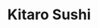 ---
layout: place
title: "Kitaro Sushi"
permalink: /new-york/new-york/kitaro-sushi.html
stateAbbr: NY
stateName: New York
cityName: New York
place_id: ChIJKRFZOIRYwokR_uw6rPg9wgI
photos:
  - name: >-
      places/ChIJKRFZOIRYwokR_uw6rPg9wgI/photos/AeeoHcLtagtkJK7lScdv88TmQkw-wwhtJxZF_eUOf_dtJU27F4pa5Mn5eGqd1SpeEHzOKGN4X6uDIlf3omdg2e4eRsACzX9xBmEv6xEuB8WwFBrbcJiwLE-NDtCxyBb7hHHe0URHvi9EDSpGQdaHVsAosulKz0ipVbO-EKI8rccofdTzGtMry-NriHqCDbdrP_7VQtNB_OIEH7RUrwlYkO_-YqTbOyJ5y_ARJc8prvMTyny1aD7qInBxDsH-gcy6snoPiKJ2fD0U6Snx2xC29Qr4MU-tu0leqxKrbbfY31hlPiOCD3TN-zi58zBuHdrvRCFlvDC3KmPr2NBgk3cf_p_i593rE_0Xu0me_eL1te4fHXta0kZOoe1FI-8Lm9TyPfSQj5SZhLpiUXq3LLT8ScvrOqj41vsCS9Dzu4D0WF0TZZdOZ8tk
    widthPx: 4000
    heightPx: 3000
    authorAttributions:
      - displayName: Garamon Kanegon (Spacegizmo)
        uri: https://maps.google.com/maps/contrib/100902619982961453181
        photoUri: >-
          https://lh3.googleusercontent.com/a-/ALV-UjU84jtwlrag7eZAOhYHYA8I8FPieByT-t5HShmFNKyga3VzHB3Hbv0=s100-p-k-no-mo
    flagContentUri: >-
      https://www.google.com/local/imagery/report/?cb_client=maps_api_places.places_api&image_key=!1e10!2sCIHM0ogKEICAgIDh0fi73wE&hl=en-US
    googleMapsUri: >-
      https://www.google.com/maps/place//data=!3m4!1e2!3m2!1sCIHM0ogKEICAgIDh0fi73wE!2e10!4m2!3m1!1s0x89c2588438591129:0x2c23df8ac3aecfe
  - name: >-
      places/ChIJKRFZOIRYwokR_uw6rPg9wgI/photos/AeeoHcK3XDbUmX84fmUXnrFZoWx4G3FCWUVK2T7yfe_usb-aGAnUO9miGduHOHT66ZoXzdSSbodPOipIQwS-qqiXubDOUMQ0b5mXlOFBvnjRaEUGua-s7P1xTCFugWoeNUhrPobfAe430tizcWUqC8X4m0Ng0E-Wfiftyeg3qHZ93o3QfGWapZEOMz_4JAsSMgdhL3zOJfOHEv4omYNw2mHjOu2X5TWARWIWAhG3ObTrwS-jBiewJBL6LcpJmqUlxND0z91_wwNaWvcKSd2xZB8cQox_GJAs-R6hGD1PI2aMoIaUeel0rtSIDsimua545dK9s9A3OP2Mw04WCjMoJFxigYoNB1P3wMM7RqGQ1RFwvs-lIcNStKUHAHUC9XLtU6vWhChxOo1BRYmxfG4Nad0uaWM1izFLZqi6gro0A7baCZDZTQ
    widthPx: 3883
    heightPx: 2041
    authorAttributions:
      - displayName: Zach Graber
        uri: https://maps.google.com/maps/contrib/100654521827065788237
        photoUri: >-
          https://lh3.googleusercontent.com/a-/ALV-UjVUHC7Cbda6btuz7bzSZSFZkXT9ZW2upt-jVanuTmJg-mDRRg8-8Q=s100-p-k-no-mo
    flagContentUri: >-
      https://www.google.com/local/imagery/report/?cb_client=maps_api_places.places_api&image_key=!1e10!2sCIHM0ogKEICAgICksInwAw&hl=en-US
    googleMapsUri: >-
      https://www.google.com/maps/place//data=!3m4!1e2!3m2!1sCIHM0ogKEICAgICksInwAw!2e10!4m2!3m1!1s0x89c2588438591129:0x2c23df8ac3aecfe
  - name: >-
      places/ChIJKRFZOIRYwokR_uw6rPg9wgI/photos/AeeoHcI2kXjbHH-cLS4TV4zMXknUWWGXYohimtrhlNK57QDdkQWLoCkh82UFf8r8gr6VF9tX5ljNgMSbd2ilAX2fUw2KODof0vr_IE-k_RMgQ24rP-qN6qYC7hbcfzce4CjFPlYWBrJBGgkI9rFXCy6ylJR1Sa56B31qkvD0XIbCJ9itrYaUCE95sLtmDTYL1nbyGjjF5fQ6vlUMf_128s0EBxeNVOXruQ97i8T_2PxUHgjZgmeYel839fAsNa8CpgrLYQWHpPFyswb_pX6y5tNlxYO91cVpY5WYBRHSeEGRaCxp0yg3SZrpei3PP3JZa5xwUoBVHZ_LwaRUW8m7zqWQXArCXxnwOdsdlebdGGIMZnAoU2XlxqkARbpnhA02DJXj0lEtnwKOX4nUauij7Hj8HNFQ2p1_zEqmv-GNppUyRlyIGA
    widthPx: 4032
    heightPx: 2268
    authorAttributions:
      - displayName: B K
        uri: https://maps.google.com/maps/contrib/101983087177652384661
        photoUri: >-
          https://lh3.googleusercontent.com/a/ACg8ocLroOK10x7QwDV4MvKWU6bqnNvTgvEyYScqNEv8am1VQMKu7A=s100-p-k-no-mo
    flagContentUri: >-
      https://www.google.com/local/imagery/report/?cb_client=maps_api_places.places_api&image_key=!1e10!2sCIHM0ogKEICAgIDDnrXFUg&hl=en-US
    googleMapsUri: >-
      https://www.google.com/maps/place//data=!3m4!1e2!3m2!1sCIHM0ogKEICAgIDDnrXFUg!2e10!4m2!3m1!1s0x89c2588438591129:0x2c23df8ac3aecfe
  - name: >-
      places/ChIJKRFZOIRYwokR_uw6rPg9wgI/photos/AeeoHcKQUjRk8S_xz_gLcxIdABgVPUqRz9w82DCcaeD4uM1SIyE60ECgZFcX75kgP78G1kavq46s_7iiyloY3yJiOr_WhM1r-AuCSnEztvYbZSDo_WKy-_qJcB0fdwWyQDpoXsXwDbm66NPzUfv3Rf4WCECt9E0AtW2b39HaE3zZKBAeGrFdUArbMrgD3dHgf5x0GzUvcpeFJmrr6q-n3gGTMKThgvZ5bUl4QAPOKi7KQ1j2RwepO6zWWyLuSWXUA84nDOwd6bE1lL6kIRogj-AGp0elxpDWqV-44lLIpwBzEVew_C2q8pb4dmZwPIF74ppCDvdKyJbNddHigBZxA_I6_jvuZRZj_9_cIl1sge3B-zxMdIw-usFo_4c3OGgQtDK5gKGkhxyW4bJWO75p-b9CpU470hf-0FaD8myWpCcspKqwjQx3
    widthPx: 4032
    heightPx: 3024
    authorAttributions:
      - displayName: Wild Res
        uri: https://maps.google.com/maps/contrib/104860417056852473333
        photoUri: >-
          https://lh3.googleusercontent.com/a/ACg8ocJ8TLkByMAqriqIt4LJqqiV5lT93aD06Zg_zmd_yWHk1VhUTZk=s100-p-k-no-mo
    flagContentUri: >-
      https://www.google.com/local/imagery/report/?cb_client=maps_api_places.places_api&image_key=!1e10!2sCIHM0ogKEICAgIDMpYrExAE&hl=en-US
    googleMapsUri: >-
      https://www.google.com/maps/place//data=!3m4!1e2!3m2!1sCIHM0ogKEICAgIDMpYrExAE!2e10!4m2!3m1!1s0x89c2588438591129:0x2c23df8ac3aecfe
  - name: >-
      places/ChIJKRFZOIRYwokR_uw6rPg9wgI/photos/AeeoHcKbD49EubqR0NChIF_fq83S86dtcomt4nOG4kjxaYmBonfF0XgU6ztnFPq4wWFlbbRiEYCJv0FN3HcDOg4ppzWwngfLstven2nDLqEZygONhjRRlCH3tt3UvuGSSFVYdqJYpcXPXjIHNtpLFURw2ISNoI7AvF6lrHknfgPjpIDDTtV1T7zWTaOlr7DAdexTKb5a9Syvt2gt-NbChC-MrIBbBlinyM1txKqJn-0lZDOf9KUf4s0rbjmJmQxIaC01QWrvJgZLCSRK9CSN7pE9Qkz2aawE8FRmFncaZLG_kGOuZK__R-sARUJcwAcidqgu36GHFW_1x8nRuD0GtoSMIjsl00UYL3wydn6bMpS3Xj8ak-0zUQAL3bh_ymIDeVCuHaMMeSKgRT2yG0QPp-Fzfa0GB1SfrdpnCplRJO00ntHW8uaZ
    widthPx: 4032
    heightPx: 2268
    authorAttributions:
      - displayName: Bk Live
        uri: https://maps.google.com/maps/contrib/109449817982651296968
        photoUri: >-
          https://lh3.googleusercontent.com/a-/ALV-UjXEIadxmMAOlGyKMETeanV8VnReWM7zl_Jyv4mNmOr9slXozl2n=s100-p-k-no-mo
    flagContentUri: >-
      https://www.google.com/local/imagery/report/?cb_client=maps_api_places.places_api&image_key=!1e10!2sCIHM0ogKEICAgICOmpCQuQE&hl=en-US
    googleMapsUri: >-
      https://www.google.com/maps/place//data=!3m4!1e2!3m2!1sCIHM0ogKEICAgICOmpCQuQE!2e10!4m2!3m1!1s0x89c2588438591129:0x2c23df8ac3aecfe
  - name: >-
      places/ChIJKRFZOIRYwokR_uw6rPg9wgI/photos/AeeoHcK6_YIZ0J2gImHJxmca1ez_R8hN4OIzpTr2DqiGxwS-2QR2LmxZVIc7I2DY6m8PCtxyvPcNL-A9MBNGdIGKEwgZqQ2OMJ93TyQYz6oNRzduSDojPWITlPzLfYT6ed0pvaJ2egwyANIfR1-lHZljbstyhbheCXdRWAdRUt16pZJRXZgk9n20VuUpMGUfdGsZj0CKpanrksi7JRXxb_V0Nt95-Efqwh0a7K3d8HUjVK6O36FrFiatovuSI_U-rOqudRlZc-u5P1JFnK0SwWfu6UEk_ML26fGD3YRBserJ8lEXMaHbmENQknP47rPKwgtcRL393T4QoYZXxVZrkXKrDrZmkZWZ6uu3vP6FZsNakZhyQ5BW4MN3Gmnjx6CXPmNIQoRq2Td0iYb0x_0TDcWHOkgx02lfCa4fgAsbF9Y5KPfAsg
    widthPx: 4032
    heightPx: 3024
    authorAttributions:
      - displayName: Emily Feng
        uri: https://maps.google.com/maps/contrib/111451301681346204467
        photoUri: >-
          https://lh3.googleusercontent.com/a-/ALV-UjUSZoyUoS9m4_GEX5PhGV_DnwSSgK7tR-UkMCkAq66kMomfo_9NsQ=s100-p-k-no-mo
    flagContentUri: >-
      https://www.google.com/local/imagery/report/?cb_client=maps_api_places.places_api&image_key=!1e10!2sCIHM0ogKEICAgIDOj4DEEw&hl=en-US
    googleMapsUri: >-
      https://www.google.com/maps/place//data=!3m4!1e2!3m2!1sCIHM0ogKEICAgIDOj4DEEw!2e10!4m2!3m1!1s0x89c2588438591129:0x2c23df8ac3aecfe
  - name: >-
      places/ChIJKRFZOIRYwokR_uw6rPg9wgI/photos/AeeoHcKnpcK_YWAy8f98TowhZLRnBbsq6oav_Wa6LFU3jThivS_SOMMdT9ZMybx2-9WaaqX8h67ZfEIGhGelaFK78LAToCosFimX3xiYUrdlRJ1lbLqWOMhS0bqBPdPi5hbYXWszN7uKZNuh1xntXZpLvTOeBawUjvhvHhihpMsfzxT-FwrxmwHso0xKy3mkmclwQtUUG1LnK2mOAiNCT8CI46d0KpMBvEPNl4kl72L-RZDVIURKtoQA5MPU1SSlWErzm3up1KIVm8h0CbPraT4_QHHucTl9jByRiroPpdtoyoNe2zNZpkACBWu73OEheiRauNENDIYfLmRR0oaiHVoWt3rtWUgi6IXVgGbuFKqNrBgTXDs1zcawp_zH6h9eh0ioPIDh80Ehrowlcjs2Fr3pMZLE--iUHCc3FxEWJtysEemIeFjc
    widthPx: 4048
    heightPx: 3036
    authorAttributions:
      - displayName: Carlos Villavieja
        uri: https://maps.google.com/maps/contrib/102923511752634796402
        photoUri: >-
          https://lh3.googleusercontent.com/a-/ALV-UjWOiCEkU_qwPJ72BfCdAJDRMVh3RJMXie5noqHsTEspfXvJNdqR6g=s100-p-k-no-mo
    flagContentUri: >-
      https://www.google.com/local/imagery/report/?cb_client=maps_api_places.places_api&image_key=!1e10!2sCIHM0ogKEICAgICk2ovbxgE&hl=en-US
    googleMapsUri: >-
      https://www.google.com/maps/place//data=!3m4!1e2!3m2!1sCIHM0ogKEICAgICk2ovbxgE!2e10!4m2!3m1!1s0x89c2588438591129:0x2c23df8ac3aecfe
  - name: >-
      places/ChIJKRFZOIRYwokR_uw6rPg9wgI/photos/AeeoHcIOoqYBoxtNsXQS624tWJVOly3Xyt_eXbHWlbcpbeBoQiVc89tnH3PLwa8nWFJG2vs9A71a_SQrv40JmUwuP3G7uB0xLxnw1vGY5sagKVAMtUWEqQjgB3eiFttpwHqQeZPMWpivB-N1POS6L4gdJNfgonRbr6ZFgA3B-Mxis7wA50rVDDHMhFJCUJqiUu5PSjDCrL6pnzgNp48xQDj3RSmO8ZekEEza-9W-4QANZq3jdUazIVrhQyBiAsQrmtKsX4LGunRrjPH9Zb5sCM7FokCArd80Itf4fGHIo1OcErUjvlkc2PjiWlkzWt7l09_YmyutXC-4zsgYDlrpzPDqQVW2Lwy_slYtq7QdtYFVAgQvS3EGr9E5czhQ-hn_cNrFmkZNmqlAERKNKOkhttzLb8YfvsgT3G5mJnhptDzueYgepg
    widthPx: 4032
    heightPx: 2268
    authorAttributions:
      - displayName: Bk Live
        uri: https://maps.google.com/maps/contrib/109449817982651296968
        photoUri: >-
          https://lh3.googleusercontent.com/a-/ALV-UjXEIadxmMAOlGyKMETeanV8VnReWM7zl_Jyv4mNmOr9slXozl2n=s100-p-k-no-mo
    flagContentUri: >-
      https://www.google.com/local/imagery/report/?cb_client=maps_api_places.places_api&image_key=!1e10!2sCIHM0ogKEICAgICOmpCwew&hl=en-US
    googleMapsUri: >-
      https://www.google.com/maps/place//data=!3m4!1e2!3m2!1sCIHM0ogKEICAgICOmpCwew!2e10!4m2!3m1!1s0x89c2588438591129:0x2c23df8ac3aecfe
  - name: >-
      places/ChIJKRFZOIRYwokR_uw6rPg9wgI/photos/AeeoHcK-_r3uNXoo2_1BVDrVbHfvD5TtpRetU5CAA1Mja9Py3uhmtALY8JY91U1yu7BZs48lxfylxLiFpghwS1dnLhmRf9FW905oE_GX0tocWJKgWVRDzoJJwHQpJJBBoBEpmi7h5jPd-DepkDoyuLx2Vs2YrKsYGWTPsO68BPNOQtsi6IdKeg4vyshcpU6ntTTQsKjxLYOau_MQlxDrnIcViHLSS9DYkPkHNwD5_wXBdOJ8JBCV7SV1hzpEaaq8eGnODImG4LsluudcPT3DvcmtqmJ9s2t8qeC5RwBfG3UaZMGznoNDyLNjM6fq9jOL7I9rNvvoYZqRljlh2c1JZ5kUDTZFDx6VCtAr8uA-XxJxEfoYv_g0WTjzl9cajaoOOGDcsKB4eNESwtsC2e4itvuFfk5zcQ97sEoyi0_KVIfDETU2kx1c
    widthPx: 4048
    heightPx: 3036
    authorAttributions:
      - displayName: Carlos Villavieja
        uri: https://maps.google.com/maps/contrib/102923511752634796402
        photoUri: >-
          https://lh3.googleusercontent.com/a-/ALV-UjWOiCEkU_qwPJ72BfCdAJDRMVh3RJMXie5noqHsTEspfXvJNdqR6g=s100-p-k-no-mo
    flagContentUri: >-
      https://www.google.com/local/imagery/report/?cb_client=maps_api_places.places_api&image_key=!1e10!2sCIHM0ogKEICAgICk2rO11QE&hl=en-US
    googleMapsUri: >-
      https://www.google.com/maps/place//data=!3m4!1e2!3m2!1sCIHM0ogKEICAgICk2rO11QE!2e10!4m2!3m1!1s0x89c2588438591129:0x2c23df8ac3aecfe
  - name: >-
      places/ChIJKRFZOIRYwokR_uw6rPg9wgI/photos/AeeoHcKtqZZbsrYn1fgrw3sJeVR50m7Jot69S36h5Z87eBZUM8_5xZSQgBaJVu5DrraHwpul6gOkv8VgQ-CYggaxXk5FLRFKvHdpra3aNXnyN5p9vY0XQofKDBjSNQKTJMGY796TNuoMFcWZ_7aUteO_ot14hxqpgONXMMlV0AZoKXFuIwEoERtosTlVqOpPqRhoCUEvl02bEE5oaPMKsjcjo5CvXKtoqXuqjwwalh-JL1xbq_ZIok0NIJ6UPTa4sLWl2HuPqsz4Lc43dY240nSwtagSqh-J9LtNoOxFtTGQSXRzSauoqW3gGBoa-v2S8OjseEEa7QKEY9p2CEL4xladrdXeyLDWA27ONLg-rMpahHozBpkMUuvA2QqLpiutOTMKBIpEnrhb6mZDuvYOAfDw29S-cis-c5vwsf6jWqyCBmNLsfxF
    widthPx: 4800
    heightPx: 3600
    authorAttributions:
      - displayName: Robert Toledo-Perez
        uri: https://maps.google.com/maps/contrib/106561515033900861476
        photoUri: >-
          https://lh3.googleusercontent.com/a-/ALV-UjVyfPfGrZixXlz2NkoEDyPXzqPytjLLp39-rI8WW6zQw9_ZiywB=s100-p-k-no-mo
    flagContentUri: >-
      https://www.google.com/local/imagery/report/?cb_client=maps_api_places.places_api&image_key=!1e10!2sCIHM0ogKEICAgICapbr8pgE&hl=en-US
    googleMapsUri: >-
      https://www.google.com/maps/place//data=!3m4!1e2!3m2!1sCIHM0ogKEICAgICapbr8pgE!2e10!4m2!3m1!1s0x89c2588438591129:0x2c23df8ac3aecfe
address: 510 Amsterdam Ave, New York, NY 10024, USA
street: 510 Amsterdam Ave
city: New York
state: NY
zip: '10024'
country: USA
neighborhood: null
latitude: '40.786866'
longitude: '-73.975885'
accessibility_options:
  wheelchairAccessibleEntrance: true
  wheelchairAccessibleRestroom: true
  wheelchairAccessibleSeating: true
business_status: OPERATIONAL
name: Kitaro Sushi
google_maps_links:
  directionsUri: >-
    https://www.google.com/maps/dir//''/data=!4m7!4m6!1m1!4e2!1m2!1m1!1s0x89c2588438591129:0x2c23df8ac3aecfe!3e0
  placeUri: https://maps.google.com/?cid=198789471808449790
  writeAReviewUri: >-
    https://www.google.com/maps/place//data=!4m3!3m2!1s0x89c2588438591129:0x2c23df8ac3aecfe!12e1
  reviewsUri: >-
    https://www.google.com/maps/place//data=!4m4!3m3!1s0x89c2588438591129:0x2c23df8ac3aecfe!9m1!1b1
  photosUri: >-
    https://www.google.com/maps/place//data=!4m3!3m2!1s0x89c2588438591129:0x2c23df8ac3aecfe!10e5
primary_type: Japanese Restaurant
opening_hours:
  regular: null
  current: null
secondary_opening_hours:
  regular:
    weekdayDescriptions: null
    type: null
  current:
    weekdayDescriptions: null
    type: null
phone: (212) 787-9008
price_level: PRICE_LEVEL_MODERATE
price_range: $20 &ndash; $30
rating: '4.1'
rating_count: 200
website: https://www.kitarosushitogo.com/
description: >-
  Traditional Japanese venue specializing in sushi served alongside sashimi,
  teriyaki & noodles.
reviews:
  - name: >-
      places/ChIJKRFZOIRYwokR_uw6rPg9wgI/reviews/ChdDSUhNMG9nS0VJQ0FnSURMcThId2xBRRAB
    relativePublishTimeDescription: 9 months ago
    rating: 5
    text:
      text: >-
        Came here with a friend to eat dinner - can only give the highest of
        praises!! We ordered several of their appetizers which were all
        delicious - the flavors were amazing and the plating was absolutely
        gorgeous. Was more than impressed by all of the dishes we ordered,
        especially the shrimp and salmon. The rolls were also so fresh and the
        texture was amazing. I could tell that this restaurant was really
        popular because so many locals would come to eat and order take out - I
        even heard that the this place has been run for more than 20 years! The
        staff were also very friendly and the service was amazing. Would
        definitely come back and bring lots of friends and family to enjoy!
        Highly recommend
      languageCode: en
    originalText:
      text: >-
        Came here with a friend to eat dinner - can only give the highest of
        praises!! We ordered several of their appetizers which were all
        delicious - the flavors were amazing and the plating was absolutely
        gorgeous. Was more than impressed by all of the dishes we ordered,
        especially the shrimp and salmon. The rolls were also so fresh and the
        texture was amazing. I could tell that this restaurant was really
        popular because so many locals would come to eat and order take out - I
        even heard that the this place has been run for more than 20 years! The
        staff were also very friendly and the service was amazing. Would
        definitely come back and bring lots of friends and family to enjoy!
        Highly recommend
      languageCode: en
    authorAttribution:
      displayName: Ashley Guo
      uri: https://www.google.com/maps/contrib/115516927482615792425/reviews
      photoUri: >-
        https://lh3.googleusercontent.com/a-/ALV-UjWwwxysvgqO2LH5-ewwEik5OIkjvepi2IovYwpnxncgl3ZdiTpFcA=s128-c0x00000000-cc-rp-mo
    publishTime: '2024-07-01T02:02:17.281449Z'
    flagContentUri: >-
      https://www.google.com/local/review/rap/report?postId=ChdDSUhNMG9nS0VJQ0FnSURMcThId2xBRRAB&d=17924085&t=1
    googleMapsUri: >-
      https://www.google.com/maps/reviews/data=!4m6!14m5!1m4!2m3!1sChdDSUhNMG9nS0VJQ0FnSURMcThId2xBRRAB!2m1!1s0x89c2588438591129:0x2c23df8ac3aecfe
  - name: >-
      places/ChIJKRFZOIRYwokR_uw6rPg9wgI/reviews/ChZDSUhNMG9nS0VJQ0FnTUNJNFptdGNREAE
    relativePublishTimeDescription: a week ago
    rating: 5
    text:
      text: >-
        Kitaro is a special Japanese restaurant here in the Upper West Side that
        has high-quality fish without being overpriced. We love the simple decor
        and calm atmosphere that it has and the inviting staff. I highly
        recommend Kitaro, 5/5!
      languageCode: en
    originalText:
      text: >-
        Kitaro is a special Japanese restaurant here in the Upper West Side that
        has high-quality fish without being overpriced. We love the simple decor
        and calm atmosphere that it has and the inviting staff. I highly
        recommend Kitaro, 5/5!
      languageCode: en
    authorAttribution:
      displayName: sophia corbisiero
      uri: https://www.google.com/maps/contrib/117926328915727689231/reviews
      photoUri: >-
        https://lh3.googleusercontent.com/a-/ALV-UjU7Xj3EfXzo0jsSRKRESLc3lSulvgWn8DcQA0bWj1oagAtRUewH=s128-c0x00000000-cc-rp-mo
    publishTime: '2025-04-02T17:41:00.501165Z'
    flagContentUri: >-
      https://www.google.com/local/review/rap/report?postId=ChZDSUhNMG9nS0VJQ0FnTUNJNFptdGNREAE&d=17924085&t=1
    googleMapsUri: >-
      https://www.google.com/maps/reviews/data=!4m6!14m5!1m4!2m3!1sChZDSUhNMG9nS0VJQ0FnTUNJNFptdGNREAE!2m1!1s0x89c2588438591129:0x2c23df8ac3aecfe
  - name: >-
      places/ChIJKRFZOIRYwokR_uw6rPg9wgI/reviews/ChdDSUhNMG9nS0VJQ0FnSURMczRURzh3RRAB
    relativePublishTimeDescription: 9 months ago
    rating: 5
    text:
      text: >-
        Kitaro Sushi, on the Upper West Side, has been a Japanese staple for me
        for its outstanding omakase, impeccable service and warm ambience. For
        20+ years, the sushi, for the most part, has always been solid. We have
        dined here dozens of times over the years. For an immersive culinary
        adventure, secure a spot at the sushi bar downstairs. This establishment
        is definitely one of the better mid-tier Japanese restaurants in the
        area.
      languageCode: en
    originalText:
      text: >-
        Kitaro Sushi, on the Upper West Side, has been a Japanese staple for me
        for its outstanding omakase, impeccable service and warm ambience. For
        20+ years, the sushi, for the most part, has always been solid. We have
        dined here dozens of times over the years. For an immersive culinary
        adventure, secure a spot at the sushi bar downstairs. This establishment
        is definitely one of the better mid-tier Japanese restaurants in the
        area.
      languageCode: en
    authorAttribution:
      displayName: Joanna Chen
      uri: https://www.google.com/maps/contrib/109525017486188108281/reviews
      photoUri: >-
        https://lh3.googleusercontent.com/a-/ALV-UjXpt-uTEHPUBbAy298tN1NUhrrS8ApboNGZL6h9Z6tPnjSotwk=s128-c0x00000000-cc-rp-mo
    publishTime: '2024-06-30T16:24:51.043332Z'
    flagContentUri: >-
      https://www.google.com/local/review/rap/report?postId=ChdDSUhNMG9nS0VJQ0FnSURMczRURzh3RRAB&d=17924085&t=1
    googleMapsUri: >-
      https://www.google.com/maps/reviews/data=!4m6!14m5!1m4!2m3!1sChdDSUhNMG9nS0VJQ0FnSURMczRURzh3RRAB!2m1!1s0x89c2588438591129:0x2c23df8ac3aecfe
  - name: >-
      places/ChIJKRFZOIRYwokR_uw6rPg9wgI/reviews/ChZDSUhNMG9nS0VJQ0FnTURncFBmb1R3EAE
    relativePublishTimeDescription: a month ago
    rating: 5
    text:
      text: >-
        Always get take out from here. Their chicken katsu is great. Big portion
        and their miso soup is the best I’ve ever had.
      languageCode: en
    originalText:
      text: >-
        Always get take out from here. Their chicken katsu is great. Big portion
        and their miso soup is the best I’ve ever had.
      languageCode: en
    authorAttribution:
      displayName: Christopher A
      uri: https://www.google.com/maps/contrib/104147668649717440790/reviews
      photoUri: >-
        https://lh3.googleusercontent.com/a/ACg8ocKEm0DUzh4EpYhTNdLnC6PHJReJNHYleGLELk7DpmxTphsYpQ=s128-c0x00000000-cc-rp-mo-ba3
    publishTime: '2025-02-22T15:51:33.284201Z'
    flagContentUri: >-
      https://www.google.com/local/review/rap/report?postId=ChZDSUhNMG9nS0VJQ0FnTURncFBmb1R3EAE&d=17924085&t=1
    googleMapsUri: >-
      https://www.google.com/maps/reviews/data=!4m6!14m5!1m4!2m3!1sChZDSUhNMG9nS0VJQ0FnTURncFBmb1R3EAE!2m1!1s0x89c2588438591129:0x2c23df8ac3aecfe
  - name: >-
      places/ChIJKRFZOIRYwokR_uw6rPg9wgI/reviews/ChZDSUhNMG9nS0VJQ0FnSUMyMGRXYU1REAE
    relativePublishTimeDescription: 2 years ago
    rating: 4
    text:
      text: >-
        Great place for rolls in UWS. Fish is fresh, rice perfectly cooked and
        it’s not expansive. The place itself is not pretty or cozy but
        definitely a go to for a few rolls. Their launch special is also worth a
        lot :)
      languageCode: en
    originalText:
      text: >-
        Great place for rolls in UWS. Fish is fresh, rice perfectly cooked and
        it’s not expansive. The place itself is not pretty or cozy but
        definitely a go to for a few rolls. Their launch special is also worth a
        lot :)
      languageCode: en
    authorAttribution:
      displayName: Felipe Tinoco
      uri: https://www.google.com/maps/contrib/105774623979583955986/reviews
      photoUri: >-
        https://lh3.googleusercontent.com/a-/ALV-UjUbJsgMDkNHupLoEatY_edbvp2phRykb_-8EXjagC25k5P1j9LaoQ=s128-c0x00000000-cc-rp-mo-ba5
    publishTime: '2022-04-23T13:39:42.963218Z'
    flagContentUri: >-
      https://www.google.com/local/review/rap/report?postId=ChZDSUhNMG9nS0VJQ0FnSUMyMGRXYU1REAE&d=17924085&t=1
    googleMapsUri: >-
      https://www.google.com/maps/reviews/data=!4m6!14m5!1m4!2m3!1sChZDSUhNMG9nS0VJQ0FnSUMyMGRXYU1REAE!2m1!1s0x89c2588438591129:0x2c23df8ac3aecfe
parking_options:
  valetParking: false
payment_options:
  acceptsCreditCards: true
  acceptsDebitCards: true
  acceptsCashOnly: false
  acceptsNfc: true
allow_dogs: null
curbside_pickup: null
delivery: true
dine_in: true
good_for_children: true
good_for_groups: true
good_for_sports: false
live_music: false
menu_for_children: false
outdoor_seating: false
reservable: true
restroom: true
serves_beer: true
serves_breakfast: false
serves_brunch: null
serves_cocktails: null
serves_coffee: false
serves_dinner: true
serves_dessert: true
serves_lunch: true
serves_vegetarian_food: true
serves_wine: true
takeout: true

---